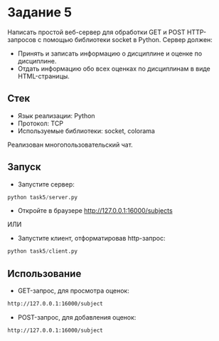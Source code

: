 # Задание 5

Написать простой веб-сервер для обработки GET и POST HTTP-запросов с помощью библиотеки socket в Python.
Сервер должен:

- Принять и записать информацию о дисциплине и оценке по дисциплине.
- Отдать информацию обо всех оценках по дисциплинам в виде HTML-страницы.


## Стек
- Язык реализации: Python
- Протокол: TCP
- Используемые библиотеки: socket, colorama

Реализован многопользовательский чат.

## Запуск
- Запустите сервер:
```python
python task5/server.py
```
- Откройте в браузере <http://127.0.0.1:16000/subjects>

ИЛИ

- Запустите клиент, отформатировав http-запрос:
```python
python task5/client.py
```

## Использование
- GET-запрос, для просмотра оценок:

```bash
http://127.0.0.1:16000/subject
```

- POST-запрос, для добавления оценок:

```bash
http://127.0.0.1:16000/subject
```